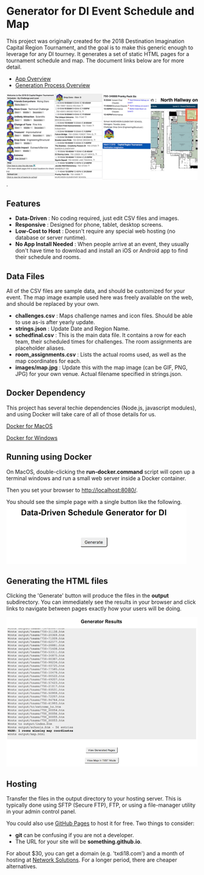 # Generator for DI Event Schedule and Map

This project was originally created for the 2018 Destination Imagination Capital Region Tournament, and the goal is to make this generic enough to leverage for any DI tourney.  It generates a set of static HTML pages for a tournament schedule and map.  The document links below are for more detail.

 - [App Overview](docs/README-site.md)
 - [Generation Process Overview](docs/README-process.md)

![Site Example](docs/SiteSummaryImages.jpg).

## Features
- **Data-Driven** : No coding required, just edit CSV files and images.
- **Responsive** : Designed for phone, tablet, desktop screens.
- **Low-Cost to Host** : Doesn't require any special web hosting (no database or server runtime).
- **No App Install Needed** : When people arrive at an event, they usually don't have time to download and install an iOS or Android app to find their schedule and rooms.

## Data Files
All of the CSV files are sample data, and should be customized for your event.  The map image example used here was freely available on the web, and should be replaced by your own.

- **challenges.csv** : Maps challenge names and icon files. Should be able to use as-is after yearly update.
- **strings.json** : Update Date and Region Name.
- **schedfinal.csv** : This is the main data file.  It contains a row for each team, their scheduled times for challenges.  The room assignments are placeholder aliases.
- **room_assignments.csv** : Lists the actual rooms used, as well as the map coordinates for each.
- **images/map.jpg** : Update this with the map image (can be GIF, PNG, JPG) for your own venue.  Actual filename specified in strings.json.

## Docker Dependency
This project has several techie dependencies (Node.js, javascript modules), and using Docker will take care of all of those details for us.

[Docker for MacOS](https://store.docker.com/editions/community/docker-ce-desktop-mac)

[Docker for Windows](https://store.docker.com/editions/community/docker-ce-desktop-windows)

## Running using Docker

On MacOS, double-clicking the **run-docker.command** script will open up a terminal windows and run a small web server inside a Docker container.

Then you set your browser to [http://localhost:8080/](http://localhost:8080/).

You should see the simple page with a single button like the following.
![Generator Home](docs/ssGeneratorHomePage.png)

## Generating the HTML files

Clicking the 'Generate' button will produce the files in the **output** subdirectory.  You can immediately see the results in your browser and click links to navigate between pages exactly how your users will be doing.

![Generate Results](docs/ssGenerateResult.png)

## Hosting

Transfer the files in the output directory to your hosting server.  This is typically done using SFTP (Secure FTP), FTP, or using a file-manager utility in your admin control panel.

You could also use [GitHub Pages](https://pages.github.com) to host it for free.  Two things to consider:
 - **git** can be confusing if you are not a developer.
 - The URL for your site will be **something.github.io**.

For about $30, you can get a domain (e.g. 'txdi18.com') and a month of hosting at [Network Solutions](https://www.networksolutions.com).  For a longer period, there are cheaper alternatives.
